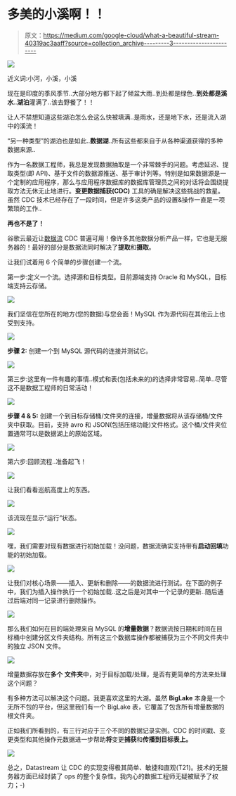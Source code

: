# 多美的小溪啊！！

> 原文：<https://medium.com/google-cloud/what-a-beautiful-stream-40319ac3aaff?source=collection_archive---------3----------------------->

![](img/967a0d8dcc4d41015051a464559124b8.png)

近义词:小河，小溪，小溪

现在是印度的季风季节..大部分地方都下起了倾盆大雨..到处都是绿色..**到处都是溪水**..**湖泊**灌满了..该去野餐了！！

让人不禁想知道这些湖泊怎么会这么快被填满..是雨水，还是地下水，还是流入湖中的溪流！

“另一种类型”的湖泊也是如此..**数据湖**..所有这些都来自于从各种渠道获得的多种数据来源..

作为一名数据工程师，我总是发现数据抽取是一个非常棘手的问题。考虑延迟、提取类型(即 API)、基于文件的数据源推送、基于审计列等。特别是如果数据源是一个定制的应用程序，那么与应用程序数据库的数据库管理员之间的对话将会围绕提取方法无休无止地进行。**变更数据捕获(CDC)** 工具的确是解决这些挑战的救星。虽然 CDC 技术已经存在了一段时间，但是许多这类产品的设置&操作一直是一项繁琐的工作..

**再也不是了！**

谷歌云最近让[数据流](https://cloud.google.com/datastream) CDC 普遍可用！像许多其他数据分析产品一样，它也是无服务器的！最好的部分是数据流同时解决了**提取**和**摄取**。

让我们试着用 6 个简单的步骤创建一个流。

第一步:定义一个流。选择源和目标类型。目前源端支持 Oracle 和 MySQL，目标端支持云存储。

![](img/31886ebe8358c3f91614750421e3b107.png)

我们坚信在您所在的地方(您的数据)与您会面！MySQL 作为源代码在其他云上也受到支持。

![](img/f025d3cf0b0b9959fc0811d7e8dd6378.png)

**步骤 2:** 创建一个到 MySQL 源代码的连接并测试它。

![](img/a97b6f15ac0ae93347dab21aeed244fb.png)

第三步:这里有一件有趣的事情..模式和表(包括未来的)的选择非常容易..简单..尽管这不是数据工程师的日常活动！

![](img/452834250f9a8ccfcf7252fc41f97656.png)

**步骤 4 & 5:** 创建一个到目标存储桶/文件夹的连接，增量数据将从该存储桶/文件夹中获取。目前，支持 avro 和 JSON(包括压缩功能)文件格式。这个桶/文件夹位置通常可以是数据湖上的原始区域。

![](img/374a004a6a895d93b9f9a189d64a5ad9.png)

第六步:回顾流程..准备起飞！

![](img/494faae909622b19236d73f912ea4e61.png)

让我们看看巡航高度上的东西。

![](img/d41eec500f1a7ad8c11375dfc15f3cf8.png)

该流现在显示“运行”状态。

![](img/22a2fabbc54d6c981188b64f0071e379.png)

嘿，我们需要对现有数据进行初始加载！没问题，数据流确实支持带有**启动回填**功能的初始加载。

![](img/1b6145c3bb8d8181e0ea79fafe6bb34f.png)

让我们对核心场景——插入、更新和删除——的数据流进行测试。在下面的例子中，我们为插入操作执行一个初始加载..这之后是对其中一个记录的更新..随后通过后端对同一记录进行删除操作。

![](img/8216763ae60776f03dbdb837b955dbc9.png)

那么我们如何在目的端处理来自 MySQL 的**增量数据**？数据流按日期和时间在目标桶中创建分区文件夹结构。所有这三个数据库操作都被捕获为三个不同文件夹中的独立 JSON 文件。

![](img/90c64e5678076c397476d32326b9d54e.png)

增量数据存放在**多个** **文件夹**中，对于目标加载/处理，是否有更简单的方法来处理这个问题？

有多种方法可以解决这个问题。我更喜欢这里的大湖。虽然 **BigLake** 本身是一个无所不包的平台，但这里我们有一个 BigLake 表，它覆盖了包含所有增量数据的根文件夹。

正如我们所看到的，有三行对应于三个不同的数据记录实例。CDC 的时间戳、变更类型和其他操作元数据进一步帮助**将**变更**捕获**和**传播到目标表上。**

![](img/1e6076ca2257fdef059271c5f6a484eb.png)

总之，Datastream 让 CDC 的实现变得极其简单、敏捷和直观(T21)。技术的无服务器方面已经封装了 ops 的整个复杂性。我内心的数据工程师无疑被赋予了权力；-)
